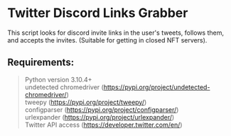 # Twitter Discord Links Grabber
This script looks for discord invite links in the user's tweets, follows them, and accepts the invites. (Suitable for getting in closed NFT servers).

## Requirements:
> Python version 3.10.4+ <br />
> undetected chromedriver (https://pypi.org/project/undetected-chromedriver/) <br />
> tweepy (https://pypi.org/project/tweepy/) <br />
> configparser (https://pypi.org/project/configparser/) <br />
> urlexpander (https://pypi.org/project/urlexpander/) <br />
> Twitter API access (https://developer.twitter.com/en/) 
